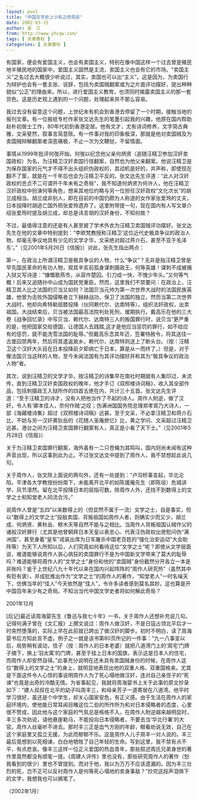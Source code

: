 ```yaml
---
layout: post
title: "中国文学史上少有之奇局吴"
date: 2002-03-15
author: 吴　江
from: http://www.yhcqw.com/
tags: [ 炎黄春秋 ]
categories: [ 炎黄春秋 ]
---
```





有国家，便会有爱国主义，也会有卖国主义，特别在像中国这样一个过去曾是殖民地半殖民地的国家中，爱国主义固然是主流，卖国主义也会有它的市场。“卖国主义”之名过去大概很少听说过，其实，卖国也可以出“主义”。这是因为，为卖国行为辩护也会有一套主张、说辞，包括为卖国贼翻案或为之片面评功摆好，提出种种貌似“公正”的理由来。所以，进行爱国主义教育，也须同时揭露卖国主义的那一套货色。这是历史观上遇到的一个问题，处理起来并不那么容易。


我过去没有留意这个问题，上世纪末有机会到香港去停留了一个时期，接触当地的报刊文章。有一位报纸专栏作家张文达先生的笔墨引起我的兴趣，他原在国内帮助赵朴初居士工作，80年代初到香港定居。他有文才，尤有诗词修养，文字简古典雅，文采斐然，叙事言简意赅。有一件事对我的印象极深，那就是他对卖国贼及为卖国贼辩解翻案者深恶痛极，不止一次为文鞭挞，不留情面。


事情从1999年批评何弢开始。何弢以纪念他父亲何炳贤（追随汪精卫参加汉奸卖国政权）为名，为汪精卫汉奸卖国行径翻案，自然也为他父亲翻案。他说汪精卫是为保存国家的元气才不得不出头组织伪政权的，其动机是好的，并声称，即使现在翻不了案，就是在一千年后也会为汪精卫平反的。张文达先生评道：“此人对汉奸政权的忠贞不二可谓开千年未有之奇局”，我不知道何炳贤为何许人，他在汪精卫汉奸政权中扮演何等角色，想来其地位约略与另一位担任汉奸政权“文化次长”的胡兰成相当。胡兰成非别人，即在目前的中国仍颇为人称道的女作家张爱玲的丈夫，日本投降时胡逃亡国外把张爱玲遗弃了。这里附带提一句，现在国内有人写文章介绍张爱玲时提及胡兰成，却总是讳言胡的汉奸身份，不知何故？


不过，最值得注意的还是有人甚至披了学术外衣为汪精卫卖国贼评功摆好。张文达先生在他的文章中特别提到：“李欧梵教授称汪精卫‘这位近代史极具争议的政治人物，却毫无争议地具有少见的文学才华，文采绝对超过蒋介石，甚至不亚于毛泽东’。”（见2001年5月26日《信报》）对此，张先生指出两点：


第一，在政治上所谓汪精卫是极具争议的人物，什么“争议”？无非是指汪精卫曾是早先国民革命的有功人物，观其辛亥前孤身谋刺摄政王，何等英雄！谋刺不成被捕入狱又写诗道：“慷慨歌燕市，从容作楚囚。引刀成一快，不愧少年头。”又何等气概！后来又追随孙中山成为国民党重臣。然而，这里我们不禁要问：在政治上，汪精卫其人比之法国的贝当又如何？法国贝当元帅为第一次世界大战时的法国民族英雄，他曾为击败外国侵略者立下赫赫战功，保卫了法国的独立，然而当第二次世界大战时，他却向希特勒屈膝投降（伙同赖代尔、达南特等），组织法奸政权，出卖祖国。大战结束后，贝当被法国最高法院判处死刑，缓期执行。戴高乐在他的三大卷《战争回忆录》中写贝当、赖代尔、达南特三人的叛国罪行时，说贝当“更严重的是，他把国家交给德国，让德国人去践踏,这才是他应当惩罚的罪行，如不给应有的惩罚，就不能洗雪法国的耻辱。”但戴高乐念其年迈，签署特赦令，将其送往一古堡囚禁两年，然后将其遣返故乡。赖代尔、达南特则送上了断头台。（按：汪精卫这个汉奸大头目在日本投降前夕即病亡于日本，算是从一而终了。）但是，对于像法国贝当这样的人物，至今未闻法国有为其评功摆好并称其为“极具争议的政治人物”者。


其次，说到汪精卫的文学才华。按汪精卫的诗集早在南社时期就有人集印过，未流传，直到汪精卫汉奸卖国政权的晚年，他才手订《双照楼诗词稿》，收入其全部作品，包括刺摄政王入狱所作的四首五绝在内，共计三十五首。张文达先生评道：“至于汪精卫的诗才，没有人把他当作了不起的诗人。周作人附逆，做了汉奸，令人有‘卿本佳人，奈何作贼’之叹；伪满洲国国务院总理郑孝胥乃大诗人，一部《海藏楼诗集》超过《双照楼诗词稿》远甚。至于文采，不必拿汪精卫和蒋介石比，不妨与另一汉奸黄狄岳的《花随人圣庵摭忆》比，黄之学问、文采超过汪精卫远甚。港台之间为汪精卫卖国罪行翻案有人，真正是小看了天下士。”（见2001年5月28日《信报》）

关于为汪精卫卖国罪行翻案，海外虽有一二只苍蝇为其鸣叫，国内则尚未闻有这种声音出现，所以这事到此为止。不过张文达文中提到了周作人，我不禁想趁此说几句。


关于周作人，张文除上面说的两句外，还有一处提到：“卢沟桥事变起，华北沦陷，平津各大学教授纷纷南下，未能离开北平的如陈援庵先生（即陈垣）危城讲学，风节凛然。留在北平投降日本的屈指可数，除周作人外，还找不到数得上的文学之士和知堂老人同流合污。”


说周作人曾是“五四”以来数得上的（但显然不属于一流）文学之士，自是事实，但以“数得上的文学之士”投敌卖国、背叛祖国如周作人者，则确实少而又少，胡兰成、何炳贤、黄秋岳、穆木天等自然不能与之相比。当周作人背叛祖国认贼作父的诸般汉奸罪行（尤其是他曾朝拜日本天皇以表忠心、代表汪伪政权出使慰问伪“满洲国”、甚至身着“皇军”戎装出席为日军屠杀中国老百姓的“强化治安运动”大会助阵等）为天下人所知以后，人们究竟如何看待这位“文学之士”呢？即使从文学层面说，难道能够说周作人丧心病狂的卖国罪行不是为中国新文学带来了莫大的耻辱吗？难道能够将周作人的“文学之士”身份和他的“卖国贼”身份截然分开各立一本是非账吗？鉴于上世纪八九十年代以来在国内兴起阵阵的“周作人研究热”（虽然其中有贬有褒），并成批推出作为“文学之士”的周作人的著作，“知堂老人”一时名噪天下，仿佛当年的“佳人”今天依然是“佳人”，令许多读者感到莫名其妙。这也算是开中国百年来少有之奇局。不知治当代中国文学史者将如何解此奇局？

2001年12月


[后记]最近读周海婴先生《鲁迅与我七十年》一书，关于周作人还想补充说几句。记得何满子曾在《文汇报》上撰文说过：周作人做汉奸，不是日寇占领北平后才一时突然堕落的，实际上早在此前就已跨出了做汉奸的脚步。初时不明白，读了周海婴书后方知此言不虚。例子之一就是该书第80页所记的一件事：“九一八事变以后，局势稍有波动，信子（按：周作人的日本老婆）就把八道湾门上的‘周宅’门牌子摘下，换上‘羽太寓’的门牌，甚至于挂上日本的国旗，表示这是日本人的住宅，而周作人却安然自得。”此事充分说明在还未具有卖国贼身份的时候，在周作人这位“数得上的文学之士”的身上，就明显地表现出他的双重人格、双重国格来。尤其是下面这件令人心惊的事说明周作人为了死心塌地做汉奸，连对自己亲侄子的“死谏”也竟是出奇的冷酷无情。为省事起见，我就将周海婴书上关于此事的原文抄录如下：“建人叔叔在北平的幼子叫周丰三，和母亲芳子一道寄居在八道湾。他平时学习很好，虽还是个中学生，却关心国家安危，有正义感。由于生活在周作人的家庭环境内，使他能日常耳闻目睹这位二伯的所作所为和对日本侵略者的态度，心里很不赞成，因此他与这个家庭的气氛总是格格不入。在周作人附逆越来越明显时，丰三多次劝说，请他悬崖勒马，不能投向日本侵略者，不要去当‘华北行署’的大官。周作人丝毫听不进去。那时丰三正是血气方刚的年龄，眼看劝说无效，自己在这个家庭里又孤立无援，为此而郁郁不乐。这是周作人儿子周丰一对人说的。丰三最后竟想到以死相谏，白白地牺牲了自己年轻的生命。写到这里，我不禁有点不平，有点悲哀。像丰三这样一位正义爱国的热血青年，那些叙述周氏兄弟身世的著作里竟然都没有顺笔一提。《周建人评传》里也没有，那些研究周作人的著作（恕我看到的很少）里也不曾提到。而对于他，我以为万万不应该遗漏的。因为丰三壮烈的死，岂不正可以反衬周作人是何等死心塌地的卖身事敌？”抄完这段声泪俱下的文字，我想我也可以搁笔了。

（2002年1月）


